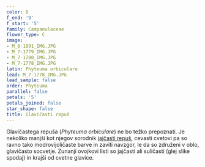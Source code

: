 ```yaml
---
color: B
f_end: '9'
f_start: '5'
family: Campanulaceae
flower_type: C
image:
- M_8-1891_IMG.JPG
- M_7-1779_IMG.JPG
- M_7-1780_IMG.JPG
- M_7-1778_IMG.JPG
latin: Phyteuma orbiculare
lead: M_7-1778_IMG.JPG
lead_sample: false
order: Phyteuma
parallel: false
petals: '5'
petals_joined: false
star_shape: false
title: Glavičasti repuš
---
```

Glavičastega repuša (*Phyteuma orbiculare*) ne bo težko prepoznati. Je nekoliko manjši kot njegov sorodnik [jajčasti repuš](../phyteumaovatum/), cevasti cvetovi pa so ravno tako modrovijoličaste barve in zaviti navzgor, le da so združeni v oblo, glavičasto socvetje. Zunanji ovojkovi listi so jajčasti ali suličasti (glej slike spodaj) in krajši od cvetne glavice.

